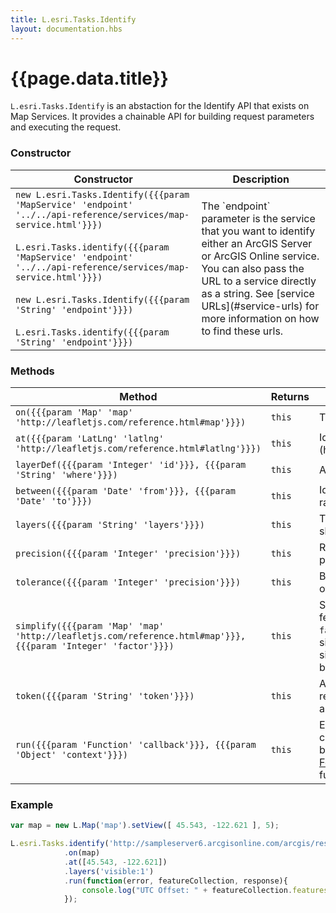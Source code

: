 ```yaml
---
title: L.esri.Tasks.Identify
layout: documentation.hbs
---
```


# {{page.data.title}}

`L.esri.Tasks.Identify` is an abstaction for the Identify API that exists on Map Services. It provides a chainable API for building request parameters and executing the request.

### Constructor

<table>
    <thead>
        <tr>
            <th>Constructor</th>
            <th>Description</th>
        </tr>
    </thead>
    <tbody>
        <tr>
            <td><code class='nobr'>new L.esri.Tasks.Identify({{{param 'MapService' 'endpoint' '../../api-reference/services/map-service.html'}}})</code><br><br>
            <code>L.esri.Tasks.identify({{{param 'MapService' 'endpoint' '../../api-reference/services/map-service.html'}}})</code><br><br>
            <code>new L.esri.Tasks.Identify({{{param 'String' 'endpoint'}}})</code><br><br>
            <code>L.esri.Tasks.identify({{{param 'String' 'endpoint'}}})</code><br></td>
            <td>The `endpoint` parameter is the service that you want to identify either an  ArcGIS Server or ArcGIS Online service. You can also pass the URL to a service directly as a string. See [service URLs](#service-urls) for more information on how to find these urls.</td>
        </tr>
    </tbody>
</table>

### Methods

<table>
    <thead>
        <tr>
            <th>Method</th>
            <th>Returns</th>
            <th>Description</th>
        </tr>
    </thead>
    <tbody>
        <tr>
            <td><code>on({{{param 'Map' 'map' 'http://leafletjs.com/reference.html#map'}}})</code></td>
            <td><code>this</code></td>
            <td>The map to identify features on.</td>
        </tr>
        <tr>
            <td><code>at({{{param 'LatLng' 'latlng' 'http://leafletjs.com/reference.html#latlng'}}})</code></td>
            <td><code>this</code></td>
            <td>Identifies feautres at a given [LatLng](http://leafletjs.com/reference.html#latlng)</td>
        </tr>
        <tr>
            <td><code>layerDef({{{param 'Integer' 'id'}}}, {{{param 'String' 'where'}}})</code></td>
            <td><code>this</code></td>
            <td>Add a layer definition to the query.</td>
        </tr>
        <tr>
            <td><code>between({{{param 'Date' 'from'}}}, {{{param 'Date' 'to'}}})</code></td>
            <td><code>this</code></td>
            <td>Identifies features within a given time range.</td>
        </tr>
        <tr>
            <td><code>layers({{{param 'String' 'layers'}}})</code></td>
            <td><code>this</code></td>
            <td>The string representing which layers should be identified.</td>
        </tr>
        <tr>
            <td><code>precision({{{param 'Integer' 'precision'}}})</code></td>
            <td><code>this</code></td>
            <td>Return only this many decimal points of precision in the output geometries.</td>
        </tr>
        <tr>
            <td><code>tolerance({{{param 'Integer' 'precision'}}})</code></td>
            <td><code>this</code></td>
            <td>Buffer the identify area by a given number of screen pixels.</td>
        </tr>
        <tr>
            <td><code>simplify({{{param 'Map' 'map' 'http://leafletjs.com/reference.html#map'}}},  {{{param 'Integer' 'factor'}}})</code></td>
            <td><code>this</code></td>
            <td>Simplify the geometries of the output features for the current map view. the <code>factor</code> parameter controls the amount of simplification between 0 (no simplication)and 1 (simplify to the most basic shape possible).</td>
        </tr>
        <tr>
            <td><code>token({{{param 'String' 'token'}}})</code></td>
            <td><code>this</code></td>
            <td>Adds a token to this request if the service requires authentication. Will be added automatically if used with a service.</td>
        </tr>
        <tr>
            <td><code>run({{{param 'Function' 'callback'}}}, {{{param 'Object' 'context'}}})</code></td>
            <td><code>this</code></td>
            <td>Exectues the identify request with the current parameters, identified features will be passed to <code>callback</code> as a <a href="http://geojson.org/geojson-spec.html#feature-collection-objects">GeoJSON FeatureCollection</a>. Accepts an optional function context</td>
        </tr>
    </tbody>
</table>

### Example

```js
var map = new L.Map('map').setView([ 45.543, -122.621 ], 5);

L.esri.Tasks.identify('http://sampleserver6.arcgisonline.com/arcgis/rest/services/WorldTimeZones/MapServer')
            .on(map)
            .at([45.543, -122.621])
            .layers('visible:1')
            .run(function(error, featureCollection, response){
                console.log("UTC Offset: " + featureCollection.features[0].properties.ZONE);
            });
```